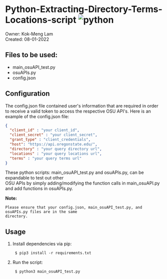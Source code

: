 
# Python-Extracting-Directory-Terms-Locations-script ![python](https://img.shields.io/badge/python-3.9.13-blue.svg)

Owner: Kok-Meng Lam  
Created: 08-01-2022  

## Files to be used: 
  - main_osuAPI_test.py
  - osuAPIs.py
  - config.json

## Configuration

The config.json file contained user's information that are required in order to 
receive a valid token to access the respective OSU API's. Here is an example of 
the config.json file:   

  ```json
  {
    "client_id" : "your client_id",
    "client_secret" : "your client_secret",
    "grant_type" : "client_credentials",
    "host": "https://api.oregonstate.edu/",
    "directory" : "your query directory url",
    "locations" : "your query locations url",
    "terms" : "your query terms url"
  }
  ```

  These python scripts: main_osuAPI_test.py and osuAPIs.py, can be expandable to test out other   
  OSU APIs by simply adding/modifying the function calls in main_osuAPI.py and add functions in 
  osuAPIs.py.

  **Note:**
    
    Please ensure that your config.json, main_osuAPI_test.py, and osuAPIs.py files are in the same  
    directory.  

## Usage

  1. Install dependencies via pip:

     ```shell
      $ pip3 install -r requirements.txt
     ```
  2. Run the script:

     ```shell
      $ python3 main_osuAPI_test.py
     ```

